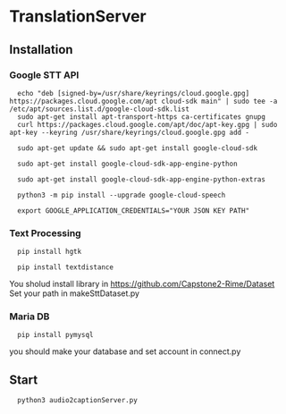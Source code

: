 # TranslationServer
</hr>

## Installation

### Google STT API

```
  echo "deb [signed-by=/usr/share/keyrings/cloud.google.gpg] https://packages.cloud.google.com/apt cloud-sdk main" | sudo tee -a /etc/apt/sources.list.d/google-cloud-sdk.list 
  sudo apt-get install apt-transport-https ca-certificates gnupg
  curl https://packages.cloud.google.com/apt/doc/apt-key.gpg | sudo apt-key --keyring /usr/share/keyrings/cloud.google.gpg add -

  sudo apt-get update && sudo apt-get install google-cloud-sdk

  sudo apt-get install google-cloud-sdk-app-engine-python

  sudo apt-get install google-cloud-sdk-app-engine-python-extras

  python3 -m pip install --upgrade google-cloud-speech

  export GOOGLE_APPLICATION_CREDENTIALS="YOUR JSON KEY PATH"
```

### Text Processing

```
  pip install hgtk
```

```
  pip install textdistance
```
You sholud install library in https://github.com/Capstone2-Rime/Dataset<br>
Set your path in makeSttDataset.py


### Maria DB

```
  pip install pymysql
```

you should make your database and set account in connect.py 
## Start

```
  python3 audio2captionServer.py
```
